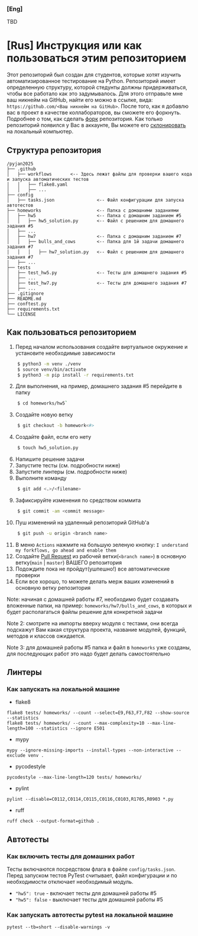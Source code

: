 ### [Eng]
TBD

# [Rus] Инструкция или как пользоваться этим репозиторием

Этот репозиторий был создан для студентов, которые хотят изучить автоматизированное тестирование на Python. Репозиторий имеет определенную структуру, которой стедунты должны придерживаться, чтобы все работало как это задумывалось.
Для этого отправьте мне ваш никнейм на GitHub, найти его можно в ссылке, вида: `https://github.com/<Ваш никнейм на GitHub>`.
После того, как я добавлю вас в проект в качестве коллабораторов, вы сможете его форкнуть. Подробнее о том, как сделать [форк](https://docs.github.com/ru/pull-requests/collaborating-with-pull-requests/working-with-forks/fork-a-repo) репозитория.
Как только репозиторий появился у Вас в аккаунте, Вы можете его [склонировать](https://docs.github.com/en/repositories/creating-and-managing-repositories/cloning-a-repository) на локальный компьютер.

## Структура репозитория

```
/pyjan2025
├── .github
│   ├── workflows       <-- Здесь лежат файлы для проверки вашего кода и запуска автоматических тестов 
│   │   ├── flake8.yaml
│   │   ├── ...
├── config
│   ├── tasks.json                <-- Файл конфигурации для запуска автотестов
├── homeworks                     <-- Папка с домашними заданиями
│   ├── hw5                       <-- Папка с домашним заданием #5
│   │   ├── hw5_solution.py       <-- Файл с решением для домашнего задания #5
│   ├── ...
│   ├── hw7                       <-- Папка с домашним заданием #7
│   │   ├── bulls_and_cows        <-- Папка для 1й задачи домашнего задания #7
│   │   │   ├── hw7_solution.py   <-- Файл с решением для домашнего задания #7
│   ├── ...
├── tests
│   ├── test_hw5.py               <-- Тесты для домашнего задания #5
│   ├── ...
│   ├── test_hw7.py               <-- Тесты для домашнего задания #7
│   ├── ...
├── .gitignore
├── README.md
├── conftest.py
├── requirements.txt
└── LICENSE
```

## Как пользоваться репозиторием
1. Перед началом использования создайте виртуальное окружение и установите необходимые зависимости
```bash
    $ python3 -m venv ./venv
    $ source venv/bin/activate
    $ python3 -m pip install -r requirements.txt
```
2. Для выполнения, на пример, домашнего задания #5 перейдите в папку
```bash
    $ cd homeworks/hw5`
```
3. Создайте новую ветку 
```bash
    $ git checkout -b homework<#>
```
4. Создайте файл, если его нету
```bash
    $ touch hw5_solution.py
```
6. Напишите решение задачи
6. Запустите тесты (см. подробности ниже)
7. Запустите линтеры (см. подробности ниже)
8. Выполните команду
```bash
    $ git add <.>/<filename>
```
9. Зафиксируйте изменения по средством коммита
```bash
    $ git commit -am <commit message>
```
10. Пуш изменений на удаленный репозиторий GitHub'a
```bash
    $ git push -u origin <branch name>
```
11. В меню `Actions` нажмите на большую зеленую кнопку: `I understand my forkflows, go ahead and enable them`
12. Создайте [Pull Request](https://docs.github.com/ru/pull-requests/collaborating-with-pull-requests/proposing-changes-to-your-work-with-pull-requests/creating-a-pull-request) из рабочей ветки(`<branch name>`) в основную ветку(`main` | `master`) ВАШЕГО репозитория 
12. Подождите пока не пройдут(ушпешно!) все автоматические проверки 
13. Если все хорошо, то можете делать мерж ваших изменений в основную ветку репозитория

Note: начиная с домашней работы #7, необходимо будет создавать вложенные папки, на пример:
`homeworks/hw7/bulls_and_cows`, в которых и будет располагаться файлы решение для конкретной задачи

Note 2: смотрите на импорты вверху модуля с тестами, они всегда подскажут Вам какая структура проекта, название модулей, функций, методов и классов ожидается. 

Note 3: для домашней работы #5 папка и файл в `homeworks` уже созданы, для последующих работ это надо будет делать самостоятельно 

## Линтеры
### Как запускать на локальной машине
- flake8
```commandline
flake8 tests/ homeworks/ --count --select=E9,F63,F7,F82 --show-source --statistics
flake8 tests/ homeworks/ --count --max-complexity=10 --max-line-length=100 --statistics --ignore E501
```

- mypy
```commandline
mypy --ignore-missing-imports --install-types --non-interactive --exclude venv .
```

- pycodestyle
```commandline
pycodestyle --max-line-length=120 tests/ homeworks/
```

- pylint
```commandline
pylint --disable=C0112,C0114,C0115,C0116,C0103,R1705,R0903 *.py
```

- ruff
```commandline
ruff check --output-format=github .
```

## Автотесты
### Как включить тесты для домашних работ
Тесты включаются посредством флага в файле `config/tasks.json`. Перед запуском тестов PyTest считывает, файл конфигурации и по необходимости отключает необходимый модуль.  
- `"hw5": true` - включает тесты для домашней работы #5
- `"hw5": false` - выключает тесты для домашней работы #5

### Как запускать автотесты pytest на локальной машине
```commandline
pytest --tb=short --disable-warnings -v
```
